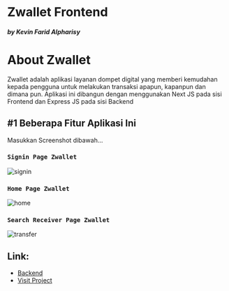 # Zwallet Frontend
 <h5> by Kevin Farid Alpharisy </h5>

# About Zwallet
Zwallet adalah aplikasi layanan dompet digital yang memberi kemudahan kepada pengguna untuk melakukan transaksi apapun, kapanpun dan dimana pun. Aplikasi ini dibangun dengan menggunakan Next JS pada sisi Frontend dan Express JS pada sisi Backend

## #1 Beberapa Fitur Aplikasi Ini

Masukkan Screenshot dibawah...

### `Signin Page Zwallet`
![signin](https://user-images.githubusercontent.com/74039235/117044737-f9768500-ad38-11eb-93e3-f598a940bd5d.jpg)

### `Home Page Zwallet`
![home](https://user-images.githubusercontent.com/74039235/117044961-2f1b6e00-ad39-11eb-86f0-12f6c786397a.jpg)

### `Search Receiver Page Zwallet`
![transfer](https://user-images.githubusercontent.com/74039235/117044971-317dc800-ad39-11eb-85a9-a9a94b826d12.jpg)

## Link:

- [Backend](https://github.com/kevinfaridap/zwallet-backend)
- [Visit Project](https://zwallet-frontend.vercel.app/auth/signin)
